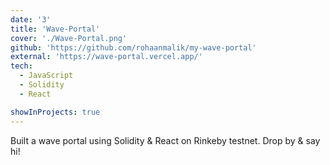 ```yaml
---
date: '3'
title: 'Wave-Portal'
cover: './Wave-Portal.png'
github: 'https://github.com/rohaanmalik/my-wave-portal'
external: 'https://wave-portal.vercel.app/'
tech:
  - JavaScript
  - Solidity
  - React

showInProjects: true
---
```


Built a wave portal using Solidity & React on Rinkeby testnet. Drop by & say hi!
